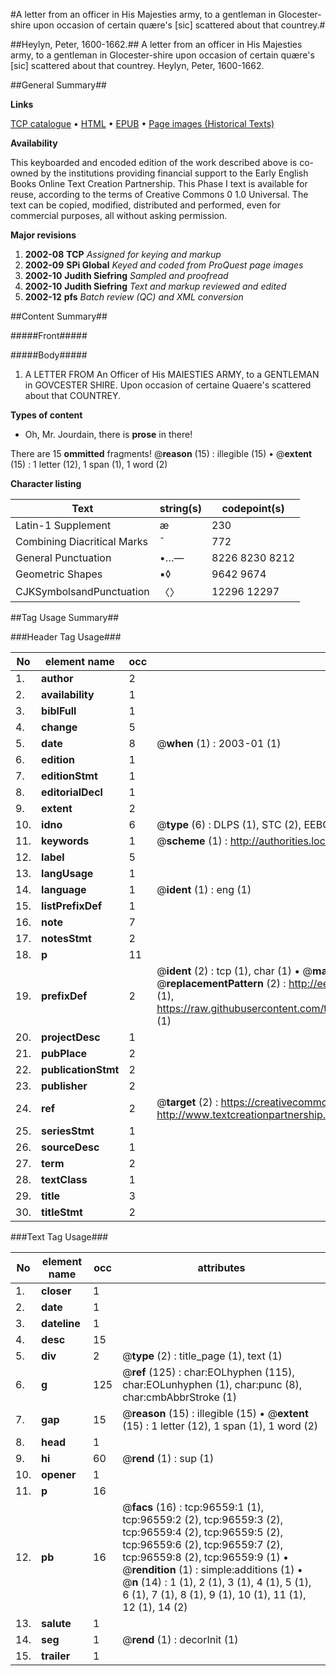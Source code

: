 #A letter from an officer in His Majesties army, to a gentleman in Glocester-shire upon occasion of certain quære's [sic] scattered about that countrey.#

##Heylyn, Peter, 1600-1662.##
A letter from an officer in His Majesties army, to a gentleman in Glocester-shire upon occasion of certain quære's [sic] scattered about that countrey.
Heylyn, Peter, 1600-1662.

##General Summary##

**Links**

[TCP catalogue](http://www.ota.ox.ac.uk/tcp/)  • 
[HTML](http://tei.it.ox.ac.uk/tcp/Texts-HTML/free/A43/A43543.html)  • 
[EPUB](http://tei.it.ox.ac.uk/tcp/Texts-EPUB/free/A43/A43543.epub) • 
[Page images (Historical Texts)](https://data.historicaltexts.jisc.ac.uk/view?pubId=eebo-13016583e&pageId=eebo-13016583e-96559-1)

**Availability**

This keyboarded and encoded edition of the
	       work described above is co-owned by the institutions
	       providing financial support to the Early English Books
	       Online Text Creation Partnership. This Phase I text is
	       available for reuse, according to the terms of Creative
	       Commons 0 1.0 Universal. The text can be copied,
	       modified, distributed and performed, even for
	       commercial purposes, all without asking permission.

**Major revisions**

1. __2002-08__ __TCP__ *Assigned for keying and markup*
1. __2002-09__ __SPi Global__ *Keyed and coded from ProQuest page images*
1. __2002-10__ __Judith Siefring__ *Sampled and proofread*
1. __2002-10__ __Judith Siefring__ *Text and markup reviewed and edited*
1. __2002-12__ __pfs__ *Batch review (QC) and XML conversion*

##Content Summary##

#####Front#####

#####Body#####

1. A LETTER FROM An Officer of His MAIESTIES ARMY, to a GENTLEMAN in GOVCESTER SHIRE. Upon occasion of certaine Quaere's scattered about that COUNTREY.

**Types of content**

  * Oh, Mr. Jourdain, there is **prose** in there!

There are 15 **ommitted** fragments! 
 @__reason__ (15) : illegible (15)  •  @__extent__ (15) : 1 letter (12), 1 span (1), 1 word (2)

**Character listing**


|Text|string(s)|codepoint(s)|
|---|---|---|
|Latin-1 Supplement|æ|230|
|Combining             Diacritical Marks|̄|772|
|General Punctuation|•…—|8226 8230 8212|
|Geometric Shapes|▪◊|9642 9674|
|CJKSymbolsandPunctuation|〈〉|12296 12297|

##Tag Usage Summary##

###Header Tag Usage###

|No|element name|occ|attributes|
|---|---|---|---|
|1.|__author__|2||
|2.|__availability__|1||
|3.|__biblFull__|1||
|4.|__change__|5||
|5.|__date__|8| @__when__ (1) : 2003-01 (1)|
|6.|__edition__|1||
|7.|__editionStmt__|1||
|8.|__editorialDecl__|1||
|9.|__extent__|2||
|10.|__idno__|6| @__type__ (6) : DLPS (1), STC (2), EEBO-CITATION (1), OCLC (1), VID (1)|
|11.|__keywords__|1| @__scheme__ (1) : http://authorities.loc.gov/ (1)|
|12.|__label__|5||
|13.|__langUsage__|1||
|14.|__language__|1| @__ident__ (1) : eng (1)|
|15.|__listPrefixDef__|1||
|16.|__note__|7||
|17.|__notesStmt__|2||
|18.|__p__|11||
|19.|__prefixDef__|2| @__ident__ (2) : tcp (1), char (1)  •  @__matchPattern__ (2) : ([0-9\-]+):([0-9IVX]+) (1), (.+) (1)  •  @__replacementPattern__ (2) : http://eebo.chadwyck.com/downloadtiff?vid=$1&page=$2 (1), https://raw.githubusercontent.com/textcreationpartnership/Texts/master/tcpchars.xml#$1 (1)|
|20.|__projectDesc__|1||
|21.|__pubPlace__|2||
|22.|__publicationStmt__|2||
|23.|__publisher__|2||
|24.|__ref__|2| @__target__ (2) : https://creativecommons.org/publicdomain/zero/1.0/ (1), http://www.textcreationpartnership.org/docs/. (1)|
|25.|__seriesStmt__|1||
|26.|__sourceDesc__|1||
|27.|__term__|2||
|28.|__textClass__|1||
|29.|__title__|3||
|30.|__titleStmt__|2||


###Text Tag Usage###

|No|element name|occ|attributes|
|---|---|---|---|
|1.|__closer__|1||
|2.|__date__|1||
|3.|__dateline__|1||
|4.|__desc__|15||
|5.|__div__|2| @__type__ (2) : title_page (1), text (1)|
|6.|__g__|125| @__ref__ (125) : char:EOLhyphen (115), char:EOLunhyphen (1), char:punc (8), char:cmbAbbrStroke (1)|
|7.|__gap__|15| @__reason__ (15) : illegible (15)  •  @__extent__ (15) : 1 letter (12), 1 span (1), 1 word (2)|
|8.|__head__|1||
|9.|__hi__|60| @__rend__ (1) : sup (1)|
|10.|__opener__|1||
|11.|__p__|16||
|12.|__pb__|16| @__facs__ (16) : tcp:96559:1 (1), tcp:96559:2 (2), tcp:96559:3 (2), tcp:96559:4 (2), tcp:96559:5 (2), tcp:96559:6 (2), tcp:96559:7 (2), tcp:96559:8 (2), tcp:96559:9 (1)  •  @__rendition__ (1) : simple:additions (1)  •  @__n__ (14) : 1 (1), 2 (1), 3 (1), 4 (1), 5 (1), 6 (1), 7 (1), 8 (1), 9 (1), 10 (1), 11 (1), 12 (1), 14 (2)|
|13.|__salute__|1||
|14.|__seg__|1| @__rend__ (1) : decorInit (1)|
|15.|__trailer__|1||
